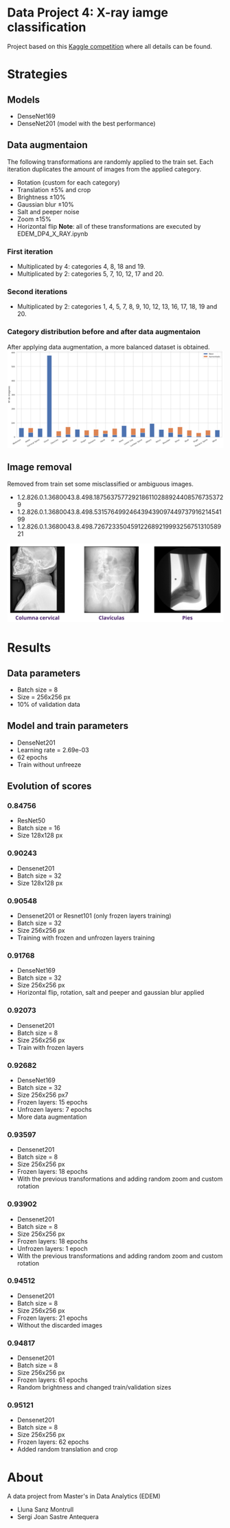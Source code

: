 # Data Project 4: X-ray iamge classification

Project based on this [Kaggle competition](https://www.kaggle.com/competitions/edemdataproject4/overview) where all details can be found.


# Strategies
## Models
- DenseNet169
- DenseNet201 (model with the best performance)

## Data augmentaion
The following transformations are randomly applied to the train set. Each iteration duplicates the amount of images from the applied category.
- Rotation (custom for each category)
- Translation ±5% and crop
- Brightness ±10%
- Gaussian blur ±10%
- Salt and peeper noise
- Zoom ±15%
- Horizontal flip
**Note**: all of these transformations are executed by EDEM\_DP4\_X\_RAY.ipynb

### First iteration
- Multiplicated by 4: categories 4, 8, 18 and 19.
- Multiplicated by 2: categories 5, 7, 10, 12, 17 and 20.

### Second iterations
- Multiplicated by 2: categories 1, 4, 5, 7, 8, 9, 10, 12, 13, 16, 17, 18, 19 and 20.

### Category distribution before and after data augmentaion
After applying data augmentation, a more balanced dataset is obtained.
![Data augmentation](etc/data_aug.png)

## Image removal
Removed from train set some misclassified or ambiguous images.

- 1.2.826.0.1.3680043.8.498.18756375772921861102889244085767353729
- 1.2.826.0.1.3680043.8.498.53157649924643943909744973791621454199
- 1.2.826.0.1.3680043.8.498.72672335045912268921999325675131058921

![Removed images](etc/misclassified.png)



# Results
## Data parameters
- Batch size = 8
- Size = 256x256 px
- 10% of validation data

## Model and train parameters
- DenseNet201
- Learning rate = 2.69e-03
- 62 epochs
- Train without unfreeze

## Evolution of scores
### 0.84756
- ResNet50
- Batch size = 16
- Size 128x128 px

### 0.90243
- Densenet201
- Batch size = 32
- Size 128x128 px

### 0.90548
- Densenet201 or Resnet101 (only frozen layers training)
- Batch size = 32
- Size 256x256 px
- Training with frozen and unfrozen layers training

### 0.91768
- DenseNet169
- Batch size = 32
- Size 256x256 px
- Horizontal flip, rotation, salt and peeper and gaussian blur applied

### 0.92073
- Densenet201
- Batch size = 8
- Size 256x256 px
- Train with frozen layers

### 0.92682
- DenseNet169
- Batch size = 32
- Size 256x256 px7
- Frozen layers: 15 epochs
- Unfrozen layers: 7 epochs
- More data augmentation

### 0.93597
- Densenet201
- Batch size = 8
- Size 256x256 px
- Frozen layers: 18 epochs
- With the previous transformations and adding random zoom and custom rotation

### 0.93902
- Densenet201
- Batch size = 8
- Size 256x256 px
- Frozen layers: 18 epochs
- Unfrozen layers: 1 epoch
- With the previous transformations and adding random zoom and custom rotation

### 0.94512
- Densenet201
- Batch size = 8
- Size 256x256 px
- Frozen layers: 21 epochs
- Without the discarded images

### 0.94817
- Densenet201
- Batch size = 8
- Size 256x256 px
- Frozen layers: 61 epochs
- Random brightness and changed train/validation sizes

### 0.95121
- Densenet201
- Batch size = 8
- Size 256x256 px
- Frozen layers: 62 epochs
- Added random translation and crop

# About
A data project from Master's in Data Analytics (EDEM)
- Lluna Sanz Montrull
- Sergi Joan Sastre Antequera

